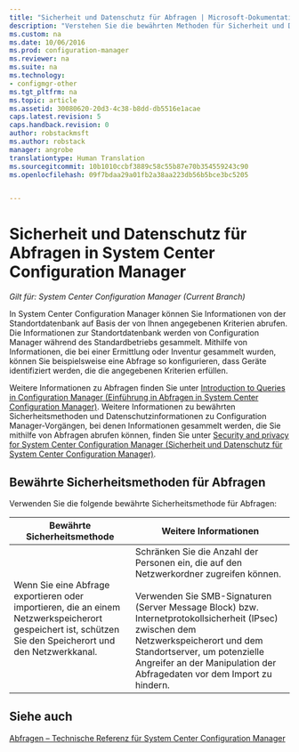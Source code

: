 ```yaml
---
title: "Sicherheit und Datenschutz für Abfragen | Microsoft-Dokumentation"
description: "Verstehen Sie die bewährten Methoden für Sicherheit und Datenschutz beim Abfragen von Informationen aus der Standortdatenbank."
ms.custom: na
ms.date: 10/06/2016
ms.prod: configuration-manager
ms.reviewer: na
ms.suite: na
ms.technology:
- configmgr-other
ms.tgt_pltfrm: na
ms.topic: article
ms.assetid: 30080620-20d3-4c38-b8dd-db5516e1acae
caps.latest.revision: 5
caps.handback.revision: 0
author: robstackmsft
ms.author: robstack
manager: angrobe
translationtype: Human Translation
ms.sourcegitcommit: 10b1010ccbf3889c58c55b87e70b354559243c90
ms.openlocfilehash: 09f7bdaa29a01fb2a38aa223db56b5bce3bc5205


---
```

# <a name="security-and-privacy-for-queries-in-system-center-configuration-manager"></a>Sicherheit und Datenschutz für Abfragen in System Center Configuration Manager

*Gilt für: System Center Configuration Manager (Current Branch)*

In System Center Configuration Manager können Sie Informationen von der Standortdatenbank auf Basis der von Ihnen angegebenen Kriterien abrufen. Die Informationen zur Standortdatenbank werden von Configuration Manager während des Standardbetriebs gesammelt. Mithilfe von Informationen, die bei einer Ermittlung oder Inventur gesammelt wurden, können Sie beispielsweise eine Abfrage so konfigurieren, dass Geräte identifiziert werden, die die angegebenen Kriterien erfüllen.  

 Weitere Informationen zu Abfragen finden Sie unter [Introduction to Queries in Configuration Manager (Einführung in Abfragen in System Center Configuration Manager)](../../../core/servers/manage/introduction-to-queries.md). Weitere Informationen zu bewährten Sicherheitsmethoden und Datenschutzinformationen zu Configuration Manager-Vorgängen, bei denen Informationen gesammelt werden, die Sie mithilfe von Abfragen abrufen können, finden Sie unter [Security and privacy for System Center Configuration Manager (Sicherheit und Datenschutz für System Center Configuration Manager)](../../../core/plan-design/security/security-and-privacy.md).  

## <a name="security-best-practices-for-queries"></a>Bewährte Sicherheitsmethoden für Abfragen  
 Verwenden Sie die folgende bewährte Sicherheitsmethode für Abfragen:  

|Bewährte Sicherheitsmethode|Weitere Informationen|  
|----------------------------|----------------------|  
|Wenn Sie eine Abfrage exportieren oder importieren, die an einem Netzwerkspeicherort gespeichert ist, schützen Sie den Speicherort und den Netzwerkkanal.|Schränken Sie die Anzahl der Personen ein, die auf den Netzwerkordner zugreifen können.<br /><br /> Verwenden Sie SMB-Signaturen (Server Message Block) bzw. Internetprotokollsicherheit (IPsec) zwischen dem Netzwerkspeicherort und dem Standortserver, um potenzielle Angreifer an der Manipulation der Abfragedaten vor dem Import zu hindern.|  

## <a name="see-also"></a>Siehe auch  
 [Abfragen – Technische Referenz für System Center Configuration Manager](../../../core/servers/manage/queries-technical-reference.md)



<!--HONumber=Dec16_HO3-->


